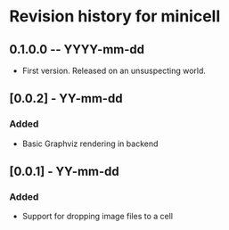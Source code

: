 # Revision history for minicell

## 0.1.0.0 -- YYYY-mm-dd

* First version. Released on an unsuspecting world.

## [0.0.2] - YY-mm-dd

### Added

* Basic Graphviz rendering in backend

## [0.0.1] - YY-mm-dd

### Added

* Support for dropping image files to a cell
